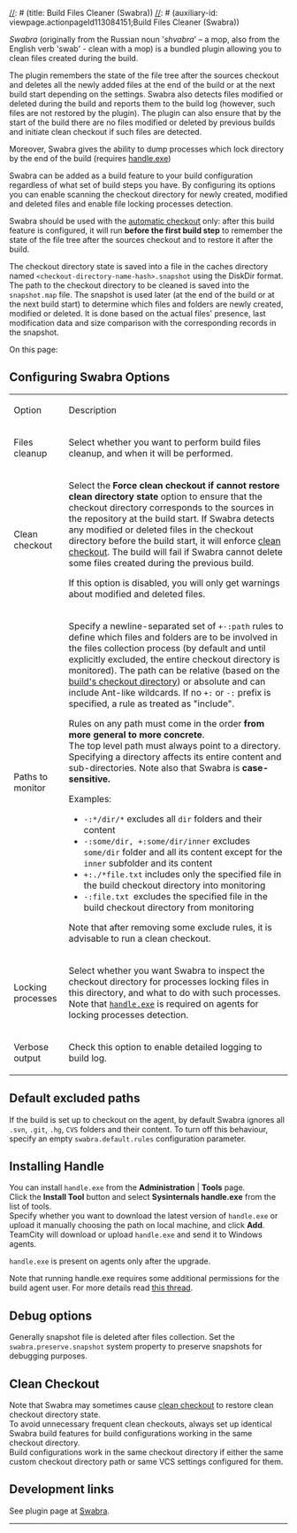 [//]: # (title: Build Files Cleaner (Swabra))
[//]: # (auxiliary-id: viewpage.actionpageId113084151;Build Files Cleaner (Swabra))

_Swabra_ (originally from the Russian noun '_shvabra_' – a mop, also from the English verb 'swab' \- clean with a mop) is a bundled plugin allowing you to clean files created during the build.

The plugin remembers the state of the file tree after the sources checkout and deletes all the newly added files at the end of the build or at the next build start depending on the settings. Swabra also detects files modified or deleted during the build and reports them to the build log (however, such files are not restored by the plugin). The plugin can also ensure that by the start of the build there are no files modified or deleted by previous builds and initiate clean checkout if such files are detected.

Moreover, Swabra gives the ability to dump processes which lock directory by the end of the build (requires [handle.exe](#Installing+Handle))

Swabra can be added as a build feature to your build configuration regardless of what set of build steps you have. By configuring its options you can enable scanning the checkout directory for newly created, modified and deleted files and enable file locking processes detection.

<tip>

Swabra should be used with the [automatic checkout](vcs-checkout-mode.md) only: after this build feature is configured, it will run __before the first build step__ to remember the state of the file tree after the sources checkout and to restore it after the build.
</tip>

The checkout directory state is saved into a file in the caches directory named `<checkout-directory-name-hash>.snapshot` using the DiskDir format. The path to the checkout directory to be cleaned is saved into the `snapshot.map` file. The snapshot is used later (at the end of the build or at the next build start) to determine which files and folders are newly created, modified or deleted. It is done based on the actual files' presence, last modification data and size comparison with the corresponding records in the snapshot.

On this page:

<tag-list of="chapter" mode="tree" depth="4"/>

## Configuring Swabra Options

<table><tr>

<td>

Option


</td>

<td>

Description


</td></tr><tr>

<td>

Files cleanup


</td>

<td>

Select whether you want to perform build files cleanup, and when it will be performed.


</td></tr><tr>

<td>

Clean checkout


</td>

<td>

Select the __Force clean checkout if cannot restore clean directory state__ option to ensure that the checkout directory corresponds to the sources in the repository at the build start. If Swabra detects any modified or deleted files in the checkout directory before the build start, it will enforce [clean checkout](clean-checkout.md). The build will fail if Swabra cannot delete some files created during the previous build.

If this option is disabled, you will only get warnings about modified and deleted files.


</td></tr><tr>

<td>

Paths to monitor


</td>

<td>

Specify a newline\-separated set of `+-:path` rules to define which files and folders are to be involved in the files collection process (by default and until explicitly excluded, the entire checkout directory is monitored). The path can be relative (based on the [build's checkout directory](build-checkout-directory.md)) or absolute and can include Ant\-like wildcards. If no `+:` or `-:` prefix is specified, a rule as treated as "include".

Rules on any path must come in the order __from more general to more concrete__.    
The top level path must always point to a directory. Specifying a directory affects its entire content and sub\-directories. Note also that Swabra is __case\-sensitive.__

Examples:

* `-:*/dir/*` excludes all `dir` folders and their content
* `-:some/dir, +:some/dir/inner` excludes `some/dir` folder and all its content except for the `inner` subfolder and its content
* `+:./*file.txt` includes only the specified file in the build checkout directory into monitoring
* `-:file.txt `excludes the specified file in the build checkout directory from monitoring

<note>

Note that after removing some exclude rules, it is advisable to run a clean checkout.
</note>


</td></tr><tr>

<td>

Locking processes


</td>

<td>

Select whether you want Swabra to inspect the checkout directory for processes locking files in this directory, and what to do with such processes. Note that [`handle.exe`](#Installing+Handle) is required on agents for locking processes detection.


</td></tr><tr>

<td>

Verbose output


</td>

<td>

Check this option to enable detailed logging to build log.


</td></tr></table>

## Default excluded paths

If the build is set up to checkout on the agent, by default Swabra ignores all `.svn`, `.git`, `.hg`, `CVS` folders and their content. To turn off this behaviour, specify an empty `swabra.default.rules` configuration parameter.

## Installing Handle

You can install `handle.exe` from the __Administration__ | __Tools__ page.   
Click the __Install Tool__ button and select __Sysinternals handle.exe__ from the list of tools.   
Specify whether you want to download the latest version of `handle.exe` or upload it manually choosing the path on local machine, and click __Add__. TeamCity will download or upload `handle.exe` and send it to Windows agents.

`handle.exe` is present on agents only after the upgrade.

Note that running handle.exe requires some additional permissions for the build agent user. For more details read [this thread](https://social.technet.microsoft.com/Forums/en-US/e8d97be5-8265-418a-9f44-00a399858bcf/handleexe-amp-user-rights-needed?forum=miscutils).

## Debug options

Generally snapshot file is deleted after files collection. Set the `swabra.preserve.snapshot` system property to preserve snapshots for debugging purposes.


[//]: # (Internal note. Do not delete. "Build Files Cleaner Swabra d36e260.txt")    


## Clean Checkout

Note that Swabra may sometimes cause [clean checkout](clean-checkout.md) to restore clean checkout directory state.   
To avoid unnecessary frequent clean checkouts, always set up identical Swabra build features for build configurations working in the same checkout directory.   
Build configurations work in the same checkout directory if either the same custom checkout directory path or same VCS settings configured for them.

## Development links

See plugin page at [Swabra](https://confluence.jetbrains.com/display/TW/Swabra).

__ __
